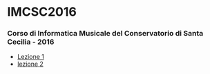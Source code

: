 # IMCSC2016
### Corso di Informatica Musicale del Conservatorio di Santa Cecilia - 2016

- [Lezione 1](http://citera.xyz/IMCSC2016/lezione1.html)
- [lezione 2](http://citera.xyz/IMCSC2016/lezione2.html)
